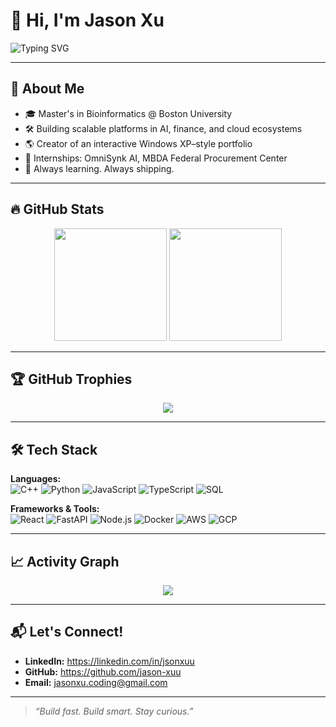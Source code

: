 # 👋 Hi, I'm Jason Xu

![Typing SVG](https://readme-typing-svg.demolab.com?font=Fira+Code&duration=3000&pause=1000&color=3B82F6&center=true&vCenter=true&multiline=true&width=700&height=100&lines=Full-Stack+Developer+%7C+AI+Explorer+%7C+Cloud+Enthusiast;Passionate+about+building+scalable%2C+meaningful+software.)

---

## 🚀 About Me

- 🎓 Master's in Bioinformatics @ Boston University
- 🛠️ Building scalable platforms in AI, finance, and cloud ecosystems
- 🌎 Creator of an interactive Windows XP–style portfolio
- 🏢 Internships: OmniSynk AI, MBDA Federal Procurement Center
- 🚀 Always learning. Always shipping.

---

## 🔥 GitHub Stats

<div align="center">
  <img height="180em" src="https://github-readme-stats.vercel.app/api?username=jason-xuu&show_icons=true&theme=react&hide_border=true&include_all_commits=true&count_private=true" />
  <img height="180em" src="https://github-readme-stats.vercel.app/api/top-langs/?username=jason-xuu&layout=compact&theme=react&hide_border=true" />
</div>

---

## 🏆 GitHub Trophies

<p align="center">
  <img src="https://github-profile-trophy.vercel.app/?username=jason-xuu&theme=onestar&no-frame=true&margin-w=15&margin-h=15" />
</p>

---

## 🛠️ Tech Stack

**Languages:**  
![C++](https://img.shields.io/badge/C++-00599C?style=for-the-badge&logo=c%2b%2b&logoColor=white)
![Python](https://img.shields.io/badge/Python-3776AB?style=for-the-badge&logo=python&logoColor=white)
![JavaScript](https://img.shields.io/badge/JavaScript-F7DF1E?style=for-the-badge&logo=javascript&logoColor=black)
![TypeScript](https://img.shields.io/badge/TypeScript-3178C6?style=for-the-badge&logo=typescript&logoColor=white)
![SQL](https://img.shields.io/badge/SQL-4479A1?style=for-the-badge&logo=postgresql&logoColor=white)

**Frameworks & Tools:**  
![React](https://img.shields.io/badge/React-61DAFB?style=for-the-badge&logo=react&logoColor=black)
![FastAPI](https://img.shields.io/badge/FastAPI-009688?style=for-the-badge&logo=fastapi&logoColor=white)
![Node.js](https://img.shields.io/badge/Node.js-339933?style=for-the-badge&logo=nodedotjs&logoColor=white)
![Docker](https://img.shields.io/badge/Docker-2496ED?style=for-the-badge&logo=docker&logoColor=white)
![AWS](https://img.shields.io/badge/AWS-232F3E?style=for-the-badge&logo=amazon-aws&logoColor=white)
![GCP](https://img.shields.io/badge/GCP-4285F4?style=for-the-badge&logo=google-cloud&logoColor=white)

---

## 📈 Activity Graph

<p align="center">
  <img src="https://github-readme-activity-graph.vercel.app/graph?username=jason-xuu&theme=react-dark&hide_border=true&area=true" />
</p>

---

## 📬 Let's Connect!

- **LinkedIn:** https://linkedin.com/in/jsonxuu  
- **GitHub:** https://github.com/jason-xuu  
- **Email:** jasonxu.coding@gmail.com

---

> *“Build fast. Build smart. Stay curious.”*

